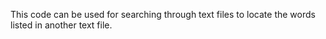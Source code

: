 This code can be used for searching through text files to locate the words listed in another text file. 